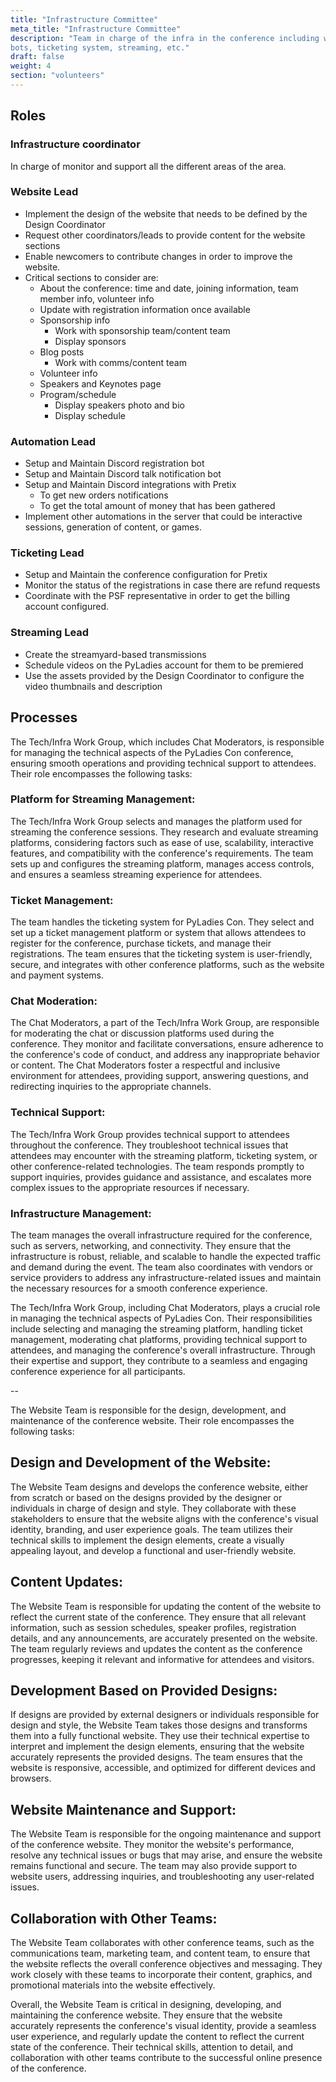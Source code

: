 ```yaml
---
title: "Infrastructure Committee"
meta_title: "Infrastructure Committee"
description: "Team in charge of the infra in the conference including website,
bots, ticketing system, streaming, etc."
draft: false
weight: 4
section: "volunteers"
---
```


## Roles

### Infrastructure coordinator

In charge of monitor and support all the different areas of the area.

### Website Lead
* Implement the design of the website that needs to be defined by the Design
  Coordinator
* Request other coordinators/leads to provide content for the website sections
* Enable newcomers to contribute changes in order to improve the website.
* Critical sections to consider are:
    * About the conference: time and date, joining information, team member
      info, volunteer info
    * Update with registration information once available
    * Sponsorship info
        * Work with sponsorship team/content team
        * Display sponsors
    * Blog posts
        * Work with comms/content team
    * Volunteer info
    * Speakers and Keynotes page
    * Program/schedule
        * Display speakers photo and bio
        * Display schedule

### Automation Lead

* Setup and Maintain Discord registration bot
* Setup and Maintain Discord talk notification bot
* Setup and Maintain Discord integrations with Pretix
    * To get new orders notifications
    * To get the total amount of money that has been gathered
* Implement other automations in the server that could be interactive sessions,
  generation of content, or games.

### Ticketing Lead

* Setup and Maintain the conference configuration for Pretix
* Monitor the status of the registrations in case there are refund requests
* Coordinate with the PSF representative in order to get the billing account
  configured.

### Streaming Lead

* Create the streamyard-based transmissions
* Schedule videos on the PyLadies account for them to be premiered
* Use the assets provided by the Design Coordinator to configure the video
  thumbnails and description


## Processes

The Tech/Infra Work Group, which includes Chat Moderators, is responsible for
managing the technical aspects of the PyLadies Con conference, ensuring smooth
operations and providing technical support to attendees. Their role encompasses
the following tasks:

### Platform for Streaming Management:

The Tech/Infra Work Group selects and manages the platform used for streaming
the conference sessions. They research and evaluate streaming platforms,
considering factors such as ease of use, scalability, interactive features, and
compatibility with the conference's requirements. The team sets up and
configures the streaming platform, manages access controls, and ensures
a seamless streaming experience for attendees.

### Ticket Management:

The team handles the ticketing system for PyLadies Con. They select and set up
a ticket management platform or system that allows attendees to register for
the conference, purchase tickets, and manage their registrations. The team
ensures that the ticketing system is user-friendly, secure, and integrates with
other conference platforms, such as the website and payment systems.

### Chat Moderation:

The Chat Moderators, a part of the Tech/Infra Work Group, are responsible for
moderating the chat or discussion platforms used during the conference. They
monitor and facilitate conversations, ensure adherence to the conference's code
of conduct, and address any inappropriate behavior or content. The Chat
Moderators foster a respectful and inclusive environment for attendees,
providing support, answering questions, and redirecting inquiries to the
appropriate channels.

### Technical Support:

The Tech/Infra Work Group provides technical support to attendees throughout
the conference. They troubleshoot technical issues that attendees may encounter
with the streaming platform, ticketing system, or other conference-related
technologies. The team responds promptly to support inquiries, provides
guidance and assistance, and escalates more complex issues to the appropriate
resources if necessary.

### Infrastructure Management:

The team manages the overall infrastructure required for the conference, such
as servers, networking, and connectivity. They ensure that the infrastructure
is robust, reliable, and scalable to handle the expected traffic and demand
during the event. The team also coordinates with vendors or service providers
to address any infrastructure-related issues and maintain the necessary
resources for a smooth conference experience.


The Tech/Infra Work Group, including Chat Moderators, plays a crucial role in
managing the technical aspects of PyLadies Con. Their responsibilities include
selecting and managing the streaming platform, handling ticket management,
moderating chat platforms, providing technical support to attendees, and
managing the conference's overall infrastructure. Through their expertise and
support, they contribute to a seamless and engaging conference experience for
all participants.

--

The Website Team is responsible for the design, development, and maintenance of
the conference website. Their role encompasses the following tasks:

## Design and Development of the Website:

The Website Team designs and develops the conference website, either from
scratch or based on the designs provided by the designer or individuals in
charge of design and style. They collaborate with these stakeholders to ensure
that the website aligns with the conference's visual identity, branding, and
user experience goals. The team utilizes their technical skills to implement
the design elements, create a visually appealing layout, and develop
a functional and user-friendly website.

## Content Updates:

The Website Team is responsible for updating the content of the website to
reflect the current state of the conference. They ensure that all relevant
information, such as session schedules, speaker profiles, registration details,
and any announcements, are accurately presented on the website. The team
regularly reviews and updates the content as the conference progresses, keeping
it relevant and informative for attendees and visitors.

## Development Based on Provided Designs:

If designs are provided by external designers or individuals responsible for
design and style, the Website Team takes those designs and transforms them into
a fully functional website. They use their technical expertise to interpret and
implement the design elements, ensuring that the website accurately represents
the provided designs. The team ensures that the website is responsive,
accessible, and optimized for different devices and browsers.

## Website Maintenance and Support:

The Website Team is responsible for the ongoing maintenance and support of the
conference website. They monitor the website's performance, resolve any
technical issues or bugs that may arise, and ensure the website remains
functional and secure. The team may also provide support to website users,
addressing inquiries, and troubleshooting any user-related issues.

## Collaboration with Other Teams:

The Website Team collaborates with other conference teams, such as the
communications team, marketing team, and content team, to ensure that the
website reflects the overall conference objectives and messaging. They work
closely with these teams to incorporate their content, graphics, and
promotional materials into the website effectively.


Overall, the Website Team is critical in designing, developing, and maintaining
the conference website. They ensure that the website accurately represents the
conference's visual identity, provide a seamless user experience, and regularly
update the content to reflect the current state of the conference. Their
technical skills, attention to detail, and collaboration with other teams
contribute to the successful online presence of the conference.


